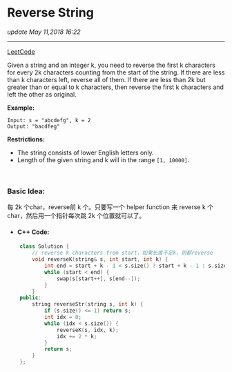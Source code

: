 # Reverse String 
_update May 11,2018 16:22_

---
[LeetCode](https://leetcode.com/problems/reverse-string-ii/description/)

Given a string and an integer k, you need to reverse the first k characters for every 2k characters counting from the start of the string. If there are less than k characters left, reverse all of them. If there are less than 2k but greater than or equal to k characters, then reverse the first k characters and left the other as original.

**Example:**

    Input: s = "abcdefg", k = 2
    Output: "bacdfeg"

**Restrictions:**

* The string consists of lower English letters only.
* Length of the given string and k will in the range `[1, 10000]`.

<br>

### Basic Idea:
每 2k 个char，reverse前 k 个。只要写一个 helper function 来 reverse k 个 char，然后用一个指针每次跳 2k 个位置就可以了。

* #### C++ Code:
```cpp
    class Solution {
        // reverse k characters from start，如果长度不足k，则都reverse
        void reverseK(string& s, int start, int k) {
            int end = start + k - 1 < s.size() ? start + k - 1 : s.size() - 1; 
            while (start < end) {
                swap(s[start++], s[end--]);
            }
        }
    public:
        string reverseStr(string s, int k) {
            if (s.size() <= 1) return s;
            int idx = 0;
            while (idx < s.size()) {
                reverseK(s, idx, k);
                idx += 2 * k;
            }
            return s;
        }
    };
```